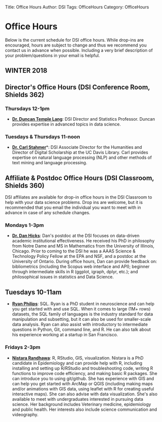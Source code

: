 Title: Office Hours
Author: DSI
Tags: OfficeHours
Category: OfficeHours

# Office Hours

Below is the current schedule for DSI office hours.
While drop-ins are encouraged, hours are subject to change and thus we recommend you contact us in advance when possible. Including a very brief description of your problem/questions in your email is helpful.


## WINTER 2018

## Director's Office Hours (DSI Conference Room, Shields 362)
### Thursdays 12-1pm 
* __[Dr. Duncan Temple Lang](mailto:dtemplelang@ucdavis.edu)__: DSI Director and Statistics Professor. Duncan provides expertise in advanced topics in data science.

### Tuesdays & Thursdays 11-noon 
* __[Dr. Carl Stahmer](mailto:cstahmer@ucdavis.edu)__*: DSI Associate Director for the Humanities and Director of Digital Scholarship at the UC Davis Library. Carl provides expertise on natural language processing (NLP) and other methods of text mining and language processing.


## Affiliate & Postdoc Office Hours (DSI Classroom, Shields 360)
DSI affiliates are available for drop-in office hours in the DSI Classroom to help with your data science problems. Drop ins are welcome, but it is recommended that you email the individual you want to meet with in advance in case of any schedule changes.

### Mondays 1-3pm
* __[Dr. Dan Hicks](mailto:djhicks@ucdavis.edu)__:
Dan's postdoc at the DSI focuses on data-driven academic institutional effectiveness. He received his PhD in philosophy from Notre Dame and MS in Mathematics from the University of Illinois, Chicago. Prior to coming to the DSI he was a AAAS Science & Technology Policy Fellow at the EPA and NSF, and a postdoc at the University of Ontario. During office hours, Dan can provide feedback on: bibliometrics (including the Scopus web interface and API); beginner through intermediate skills in R (ggplot, igraph, dplyr, etc.); and philosophical issues in statistics and Data Science.

## Tuesdays 10-11am
* __[Ryan Philips](mailto:rcphilips@ucdavis.edu)__: SQL. 
    Ryan is a PhD student in neuroscience and can help you get started with and use SQL. When it comes to large (1M+ rows) datasets, the SQL family of languages is the industry standard for data manipulation and subsetting, but it can also be used for smaller-scale data analysis. Ryan can also assist with introductory to intermediate questions in Python, Git, command line, and R. He can also talk about his experience working at a startup in San Francisco.

###  Fridays 2-3pm
*   __[Nistara Randhawa](mailto:nrandhawa@ucdavis.edu>)__: R, RStudio, GIS, visualization. 
    Nistara is a PhD candidate in Epidemiology and can provide help with R, including installing and setting up R/RStudio and
    troubleshooting code, writing R functions to improve code efficiency, and
    making basic R packages. She can introduce you to using git/github. She has
    experience with GIS and can help you get started with ArcMap or QGIS
    (including making maps and/or animations with GIS data, using leaflet with
    R for creating useful interactive maps). She can also advise with data
    visualization. She's also available to meet with undergraduates interested
    in pursuing data science. Her background includes Veterinary medicine,
    epidemiology and public health. Her interests also include science
    communication and videography.